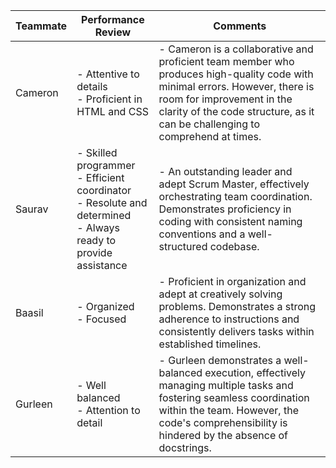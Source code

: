 | Teammate | Performance Review                                                                  | Comments                                                                                                                                                               |
|---------------|-------------------------------------------------------------------------------------|------------------------------------------------------------------------------------------------------------------------------------------------------------------------|
| Cameron       | - Attentive to details<br/> - Proficient in HTML and CSS<br/> | - Cameron is a collaborative and proficient team member who produces high-quality code with minimal errors. However, there is room for improvement in the clarity of the code structure, as it can be challenging to comprehend at times. |
| Saurav        | - Skilled programmer <br/> - Efficient coordinator  <br/> - Resolute and determined  <br/> - Always ready to provide assistance | - An outstanding leader and adept Scrum Master, effectively orchestrating team coordination. Demonstrates proficiency in coding with consistent naming conventions and a well-structured codebase. |
| Baasil        | - Organized <br/> - Focused | - Proficient in organization and adept at creatively solving problems. Demonstrates a strong adherence to instructions and consistently delivers tasks within established timelines. |
| Gurleen       | - Well balanced<br/> - Attention to detail | - Gurleen demonstrates a well-balanced execution, effectively managing multiple tasks and fostering seamless coordination within the team. However, the code's comprehensibility is hindered by the absence of docstrings. |
